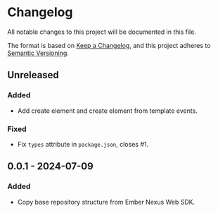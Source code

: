 # Changelog
All notable changes to this project will be documented in this file.

The format is based on [Keep a Changelog](https://keepachangelog.com/en/1.0.0/),
and this project adheres to [Semantic Versioning](https://semver.org/spec/v2.0.0.html).

## Unreleased
### Added
- Add create element and create element from template events.
### Fixed
- Fix `types` attribute in `package.json`, closes #1.

## 0.0.1 - 2024-07-09
### Added
- Copy base repository structure from Ember Nexus Web SDK.
